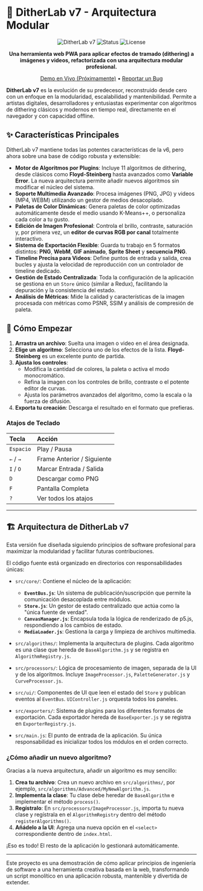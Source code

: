 # 🎨 DitherLab v7 - Arquitectura Modular

<div align="center">

![DitherLab v7](https://img.shields.io/badge/DitherLab-v7.0-06b6d4?style=for-the-badge&logo=data:image/svg+xml;base64,PHN2ZyB4bWxucz0iaHR0cDovL3d3dy53My5vcmcvMjAwMC9zdmciIHZpZXdCb3g9IjAgMCAxMDAgMTAwIj48cmVjdCBmaWxsPSIjMDZiNmQ0IiB3aWR0aD0iMTAwIiBoZWlnaHQ9IjEwMCIvPjx0ZXh0IHg9IjUwIiB5PSI1MCIgZm9udC1zaXplPSI2MCIgdGV4dC1hbmNob3I9Im1pZGRsZSIgZHk9Ii4zZW0iIGZpbGw9IndoaXRlIj5ENzwvdGV4dD48L3N2Zz4=)
![Status](https://img.shields.io/badge/status-en--desarrollo-success?style=for-the-badge)
![License](https://img.shields.io/badge/license-MIT-green?style=for-the-badge)

**Una herramienta web PWA para aplicar efectos de tramado (dithering) a imágenes y videos, refactorizada con una arquitectura modular profesional.**

[Demo en Vivo (Próximamente)](#) • [Reportar un Bug](#)

</div>

**DitherLab v7** es la evolución de su predecesor, reconstruido desde cero con un enfoque en la modularidad, escalabilidad y mantenibilidad. Permite a artistas digitales, desarrolladores y entusiastas experimentar con algoritmos de dithering clásicos y modernos en tiempo real, directamente en el navegador y con capacidad offline.

## ✨ Características Principales

DitherLab v7 mantiene todas las potentes características de la v6, pero ahora sobre una base de código robusta y extensible:

* **Motor de Algoritmos por Plugins**: Incluye 11 algoritmos de dithering, desde clásicos como **Floyd-Steinberg** hasta avanzados como **Variable Error**. La nueva arquitectura permite añadir nuevos algoritmos sin modificar el núcleo del sistema.
* **Soporte Multimedia Avanzado**: Procesa imágenes (PNG, JPG) y videos (MP4, WEBM) utilizando un gestor de medios desacoplado.
* **Paletas de Color Dinámicas**: Genera paletas de color optimizadas automáticamente desde el medio usando K-Means++, o personaliza cada color a tu gusto.
* **Edición de Imagen Profesional**: Controla el brillo, contraste, saturación y, por primera vez, un **editor de curvas RGB por canal** totalmente interactivo.
* **Sistema de Exportación Flexible**: Guarda tu trabajo en 5 formatos distintos: **PNG**, **WebM**, **GIF animado**, **Sprite Sheet** y **secuencia PNG**.
* **Timeline Precisa para Videos**: Define puntos de entrada y salida, crea bucles y ajusta la velocidad de reproducción con un controlador de timeline dedicado.
* **Gestión de Estado Centralizada**: Toda la configuración de la aplicación se gestiona en un `Store` único (similar a Redux), facilitando la depuración y la consistencia del estado.
* **Análisis de Métricas**: Mide la calidad y características de la imagen procesada con métricas como PSNR, SSIM y análisis de compresión de paleta.

## 🚀 Cómo Empezar

1.  **Arrastra un archivo**: Suelta una imagen o video en el área designada.
2.  **Elige un algoritmo**: Selecciona uno de los efectos de la lista. **Floyd-Steinberg** es un excelente punto de partida.
3.  **Ajusta los controles**:
    * Modifica la cantidad de colores, la paleta o activa el modo monocromático.
    * Refina la imagen con los controles de brillo, contraste o el potente editor de curvas.
    * Ajusta los parámetros avanzados del algoritmo, como la escala o la fuerza de difusión.
4.  **Exporta tu creación**: Descarga el resultado en el formato que prefieras.

### Atajos de Teclado

| Tecla | Acción |
| :--- | :--- |
| `Espacio` | Play / Pausa |
| `←` / `→` | Frame Anterior / Siguiente |
| `I` / `O` | Marcar Entrada / Salida |
| `D` | Descargar como PNG |
| `F` | Pantalla Completa |
| `?` | Ver todos los atajos |

---

## 🏗️ Arquitectura de DitherLab v7

Esta versión fue diseñada siguiendo principios de software profesional para maximizar la modularidad y facilitar futuras contribuciones.

El código fuente está organizado en directorios con responsabilidades únicas:

* `src/core/`: Contiene el núcleo de la aplicación:
    * **`EventBus.js`**: Un sistema de publicación/suscripción que permite la comunicación desacoplada entre módulos.
    * **`Store.js`**: Un gestor de estado centralizado que actúa como la "única fuente de verdad".
    * **`CanvasManager.js`**: Encapsula toda la lógica de renderizado de p5.js, respondiendo a los cambios de estado.
    * **`MediaLoader.js`**: Gestiona la carga y limpieza de archivos multimedia.

* `src/algorithms/`: Implementa la arquitectura de plugins. Cada algoritmo es una clase que hereda de `BaseAlgorithm.js` y se registra en `AlgorithmRegistry.js`.

* `src/processors/`: Lógica de procesamiento de imagen, separada de la UI y de los algoritmos. Incluye `ImageProcessor.js`, `PaletteGenerator.js` y `CurveProcessor.js`.

* `src/ui/`: Componentes de UI que leen el estado del `Store` y publican eventos al `EventBus`. `UIController.js` orquesta todos los paneles.

* `src/exporters/`: Sistema de plugins para los diferentes formatos de exportación. Cada exportador hereda de `BaseExporter.js` y se registra en `ExporterRegistry.js`.

* `src/main.js`: El punto de entrada de la aplicación. Su única responsabilidad es inicializar todos los módulos en el orden correcto.

### ¿Cómo añadir un nuevo algoritmo?

Gracias a la nueva arquitectura, añadir un algoritmo es muy sencillo:

1.  **Crea tu archivo**: Crea un nuevo archivo en `src/algorithms/`, por ejemplo, `src/algorithms/Advanced/MyNewAlgorithm.js`.
2.  **Implementa la clase**: Tu clase debe heredar de `BaseAlgorithm` e implementar el método `process()`.
3.  **Regístralo**: En `src/processors/ImageProcessor.js`, importa tu nueva clase y regístrala en el `AlgorithmRegistry` dentro del método `registerAlgorithms()`.
4.  **Añádelo a la UI**: Agrega una nueva opción en el `<select>` correspondiente dentro de `index.html`.

¡Eso es todo! El resto de la aplicación lo gestionará automáticamente.

---

Este proyecto es una demostración de cómo aplicar principios de ingeniería de software a una herramienta creativa basada en la web, transformando un script monolítico en una aplicación robusta, mantenible y divertida de extender.
